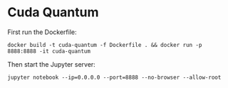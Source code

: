 # Cuda Quantum

First run the Dockerfile:

```shell
docker build -t cuda-quantum -f Dockerfile . && docker run -p 8888:8888 -it cuda-quantum
```

Then start the Jupyter server:

```shell
jupyter notebook --ip=0.0.0.0 --port=8888 --no-browser --allow-root
```
